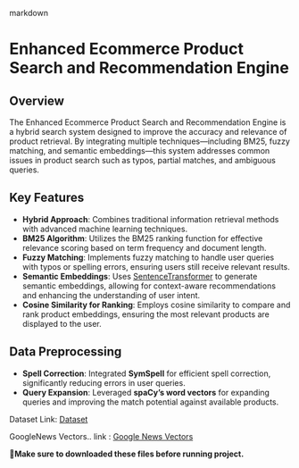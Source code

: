 markdown
# Enhanced Ecommerce Product Search and Recommendation Engine  

## Overview  

The Enhanced Ecommerce Product Search and Recommendation Engine is a hybrid search system designed to improve the accuracy and relevance of product retrieval. By integrating multiple techniques—including BM25, fuzzy matching, and semantic embeddings—this system addresses common issues in product search such as typos, partial matches, and ambiguous queries.  

## Key Features  

- **Hybrid Approach**: Combines traditional information retrieval methods with advanced machine learning techniques.  
- **BM25 Algorithm**: Utilizes the BM25 ranking function for effective relevance scoring based on term frequency and document length.  
- **Fuzzy Matching**: Implements fuzzy matching to handle user queries with typos or spelling errors, ensuring users still receive relevant results.  
- **Semantic Embeddings**: Uses [SentenceTransformer](https://github.com/UKPLab/sentence-transformers) to generate semantic embeddings, allowing for context-aware recommendations and enhancing the understanding of user intent.  
- **Cosine Similarity for Ranking**: Employs cosine similarity to compare and rank product embeddings, ensuring the most relevant products are displayed to the user.  

## Data Preprocessing  

- **Spell Correction**: Integrated **SymSpell** for efficient spell correction, significantly reducing errors in user queries.  
- **Query Expansion**: Leveraged **spaCy’s word vectors** for expanding queries and improving the match potential against available products.  


Dataset Link: [Dataset](https://drive.google.com/file/d/1neFzo59lvad0KlfvZwAjE9ybaxSIj1vM/view?usp=sharing)

GoogleNews Vectors.. link : [Google News Vectors](https://docs.google.com/open?id=0B7XkCwpI5KDYNlNUTTlSS21pQmM)

**📝Make sure to downloaded these files before running project.**

